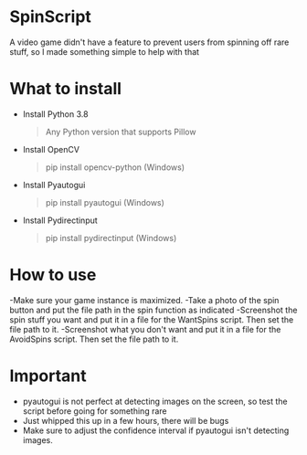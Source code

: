 # SpinScript
A video game didn't have a feature to prevent users from spinning off rare stuff, so I made something simple to help with that

# What to install
- Install Python 3.8
  > Any Python version that supports Pillow
- Install OpenCV
  > pip install opencv-python (Windows)
- Install Pyautogui
  > pip install pyautogui (Windows)
- Install Pydirectinput
  > pip install pydirectinput (Windows)

# How to use
-Make sure your game instance is maximized.
-Take a photo of the spin button and put the file path in the spin function as indicated
-Screenshot the spin stuff you want and put it in a file for the WantSpins script. Then set the file path to it.
-Screenshot what you don't want and put it in a file for the AvoidSpins script. Then set the file path to it.

# Important
- pyautogui is not perfect at detecting images on the screen, so test the script before going for something rare
- Just whipped this up in a few hours, there will be bugs
- Make sure to adjust the confidence interval if pyautogui isn't detecting images.
 
